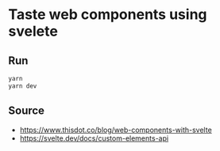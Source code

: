 # Taste web components using svelete

## Run
```sh
yarn
yarn dev
```

## Source
* https://www.thisdot.co/blog/web-components-with-svelte
* https://svelte.dev/docs/custom-elements-api
